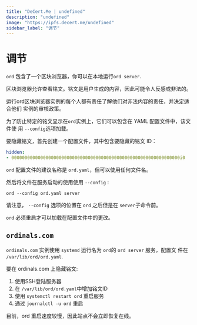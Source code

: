 ```yaml
---
title: "DeCert.Me | undefined"
description: "undefined"
image: "https://ipfs.decert.me/undefined"
sidebar_label: "调节"
---
```

调节
==========

`ord` 包含了一个区块浏览器，你可以在本地运行`ord server`.

区块浏览器允许查看铭文。铭文是用户生成的内容，因此可能令人反感或非法的。


运行ord区块浏览器实例的每个人都有责任了解他们对非法内容的责任，并决定适合他们
实例的审核政策。



为了防止特定的铭文显示在`ord`实例上，它们可以包含在 YAML 配置文件中，该文件使
用 `--config`选项加载。



要隐藏铭文，首先创建一个配置文件，其中包含要隐藏的铭文 ID：


```yaml
hidden:
- 0000000000000000000000000000000000000000000000000000000000000000i0
```




`ord` 配置文件的建议名称是 `ord.yaml`，但可以使用任何文件名。


然后将文件在服务启动的使用使用 `--config` :

`ord --config ord.yaml server`

请注意， `--config` 选项的位置在  `ord` 之后但是在  `server`子命令前。


`ord` 必须重启才可以加载在配置文件中的更改。

`ordinals.com`
--------------

`ordinals.com` 实例使用 `systemd` 运行名为 `ord`的 `ord server` 服务，配置文
件在 `/var/lib/ord/ord.yaml`.


要在 ordinals.com 上隐藏铭文:

1. 使用SSH登陆服务器
2. 在 `/var/lib/ord/ord.yaml`中增加铭文ID
3. 使用 `systemctl restart ord` 重启服务
4. 通过 `journalctl -u ord` 重启

目前，ord 重启速度较慢，因此站点不会立即恢复在线。

